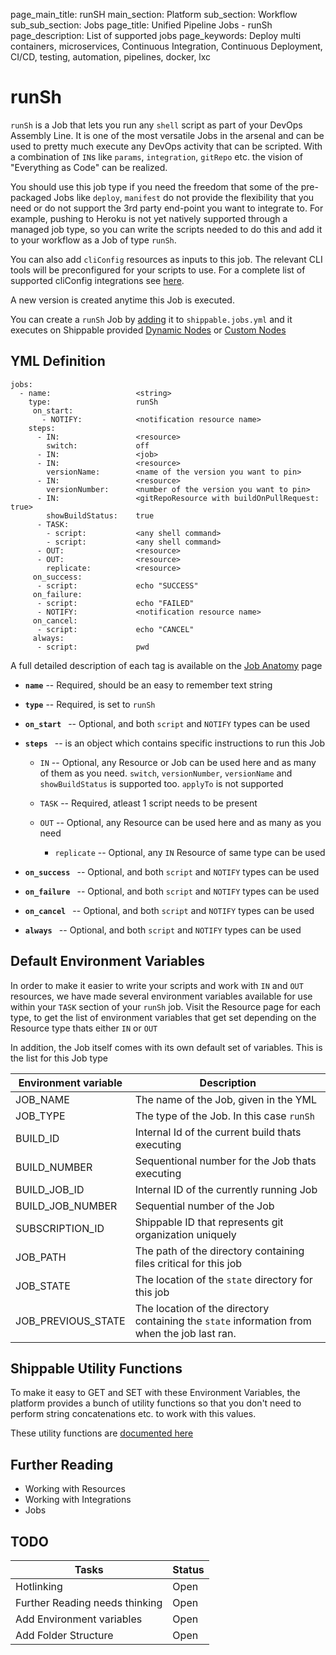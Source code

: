 page_main_title: runSH
main_section: Platform
sub_section: Workflow
sub_sub_section: Jobs
page_title: Unified Pipeline Jobs - runSh
page_description: List of supported jobs
page_keywords: Deploy multi containers, microservices, Continuous Integration, Continuous Deployment, CI/CD, testing, automation, pipelines, docker, lxc

# runSh
`runSh` is a Job that lets you run any `shell` script as part of your DevOps Assembly Line. It is one of the most versatile Jobs in the arsenal and can be used to pretty much execute any DevOps activity that can be scripted. With a combination of `IN`s like `params`, `integration`, `gitRepo` etc. the vision of "Everything as Code" can be realized.

You should use this job type if you need the freedom that some of the pre-packaged Jobs like `deploy`, `manifest` do not provide the flexibility that you need or do not support the 3rd party end-point you want to integrate to. For example, pushing to Heroku is not yet natively supported through a managed job type, so you can write the scripts needed to do this and add it to your workflow as a Job of type `runSh`.

You can also add `cliConfig` resources as inputs to this job. The relevant CLI tools will be preconfigured for your scripts to use. For a complete list of supported cliConfig integrations see [here](/platform/workflow/resource/cliconfig#cliConfigTools).

A new version is created anytime this Job is executed.

You can create a `runSh` Job by [adding](/platform/tutorial/workflow/howto-crud-job#adding) it to `shippable.jobs.yml` and it executes on Shippable provided [Dynamic Nodes]() or [Custom Nodes]()


## YML Definition
```
jobs:
  - name: 					<string>
    type: 					runSh
	 on_start:
	   - NOTIFY: 			<notification resource name>
    steps:
      - IN: 				<resource>
        switch: 			off
      - IN: 				<job>
      - IN: 				<resource>
        versionName: 		<name of the version you want to pin>
      - IN: 				<resource>
        versionNumber: 		<number of the version you want to pin>        
      - IN: 				<gitRepoResource with buildOnPullRequest: true>
        showBuildStatus:	true       
      - TASK:
        - script: 			<any shell command>
        - script: 			<any shell command>
      - OUT: 				<resource>
      - OUT: 				<resource>
        replicate: 			<resource>
	 on_success:
      - script: 			echo "SUCCESS"
	 on_failure:
      - script: 			echo "FAILED"
      - NOTIFY: 			<notification resource name>
	 on_cancel:
      - script: 			echo "CANCEL"
	 always:
      - script: 			pwd
```
A full detailed description of each tag is available on the [Job Anatomy](/platform/tutorial/workflow/shippable-jobs-yml) page

* **`name`** -- Required, should be an easy to remember text string

* **`type`** -- Required, is set to `runSh`

* **`on_start `** -- Optional, and both `script` and `NOTIFY` types can be used

* **`steps `** -- is an object which contains specific instructions to run this Job
	* `IN` -- Optional, any Resource or Job can be used here and as many of them as you need. `switch`, `versionNumber`, `versionName` and `showBuildStatus` is supported too. `applyTo` is not supported

	* `TASK` -- Required, atleast 1 script needs to be present
	* `OUT` -- Optional, any Resource can be used here and as many as you need
		* `replicate` -- Optional, any `IN` Resource of same type can be used

* **`on_success `** -- Optional, and both `script` and `NOTIFY` types can be used

* **`on_failure `** -- Optional, and both `script` and `NOTIFY` types can be used

* **`on_cancel `** -- Optional, and both `script` and `NOTIFY` types can be used

* **`always `** -- Optional, and both `script` and `NOTIFY` types can be used

## Default Environment Variables
In order to make it easier to write your scripts and work with `IN` and `OUT` resources, we have made several environment variables available for use within your `TASK` section of your `runSh` job. Visit the Resource page for each type, to get the list of environment variables that get set depending on the Resource type thats either `IN` or `OUT`

In addition, the Job itself comes with its own default set of variables. This is the list for this Job type

| Environment variable						| Description                         |
| ------------- 								|------------------------------------ |
| JOB_NAME 									| The name of the Job, given in the YML |
| JOB_TYPE 									| The type of the Job. In this case `runSh`|
| BUILD_ID 									| Internal Id of the current build thats executing|
| BUILD_NUMBER 								| Sequentional number for the Job thats executing|
| BUILD_JOB_ID    							| Internal ID of the currently running Job |
| BUILD_JOB_NUMBER    						| Sequential number of the Job |
| SUBSCRIPTION_ID    						| Shippable ID that represents git organization uniquely |
| JOB_PATH    								| The path of the directory containing files critical for this job |
| JOB_STATE      							| The location of the `state` directory for this job|
| JOB_PREVIOUS_STATE 						| The location of the directory containing the `state` information from when the job last ran. |

## Shippable Utility Functions
To make it easy to GET and SET with these Environment Variables, the platform provides a bunch of utility functions so that you don't need to perform string concatenations etc. to work with this values.

These utility functions are [documented here]()

## Further Reading
* Working with Resources
* Working with Integrations
* Jobs

## TODO
| Tasks   |      Status    |
|----------|-------------|
| Hotlinking |  Open |
| Further Reading needs thinking|  Open |
| Add Environment variables|  Open |
| Add Folder Structure|  Open |
